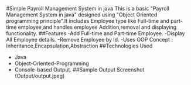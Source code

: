 #Simple Payroll Management System in java
This is a basic "Payroll Management System in java" designed using "Object Oriented programming principle".It includes Employee type like Full-time and part-time employee,and handles employee
Addition,removal and displaying functionality.
##Features 
  -Add Full-time and Part-time Employee.
  -Display All Employee details.
  -Remove Employee by Id.
  -Uses OOP Concept : Inheritance,Encapsulation,Abstraction
##Technologies Used 
  - Java
  - Object-Oriented-Programming
  - Console-based Output.
##Sample Output Screenshot
    (Output/output.jpeg)
